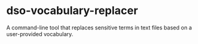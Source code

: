 # dso-vocabulary-replacer
A command-line tool that replaces sensitive terms in text files based on a user-provided vocabulary.
